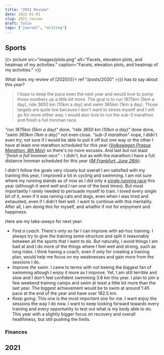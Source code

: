 ```yaml
---
title: "2021 Review"
date: 2022-01-01
slug: 2021_review
draft: false
tags: ["journal", "writing"]
---
```


## Sports

{{< picture src="images/plots.png" alt="Facets, elevation plots, and heatmap of my activities." caption="Facets, elevation plots, and heatmap of my activities." >}}

What does my review of [2020]({{< ref "/posts/2020" >}}) has to say about this year?

> I hope to keep the pace even the next year and would love to pump those numbers up a little bit more.
  The goal is to run 1875km (5km a day), ride 3650 km (10km a day) and swim 365km (1km a day). Those
  targets are quite low because I don't want to stress myself and I will go for more either way.
  I would also love to run the sub-3 marathon and finish a full Ironman race.
  
_"run 1875km (5km a day)"_ done, _"ride 3650 km (10km a day)"_ done done, _"swim 365km (1km a day)"_ not even close.
_"sub-3 marathon"_ nope, I didn't even try, not sure if I would be able to pull it off but one way or the other
I have at least one marathon scheduled for this year (_[Volkswagen Prague Marathon, 8th May](https://www.runczech.com/cs/akce/maraton-praha-2021)_) so there's no more excuses. And last but not least
_"finish a full Ironman race"_ - I didn't, but as with the marathon I have a full distance Ironman scheduled
for this year (_[IM Frankfurt, June 26th](https://www.ironman.com/im-frankfurt-register)_).

I didn't follow the goals very closely but overall I am satisfied with my training this year,
I improved a lot in cycling and swimming. I am not sure where my running stands as of now as I did
only a [single running race](https://www.strava.com/activities/6087366353) this year (although it went well and I ran one of the best times).
But most importantly I rarely needed to persuade myself to train. I loved every single bit of it, even if it was raining cats and dogs, even
when I was tired and exhausted, even if I didn't feel well. I want to continue with this mentality. After all,
I am doing this for myself, and whatfor if not for enjoyment and happiness.

Here are my take-aways for next year:

* *Find a coach*. There's only so far I can improve with ad-hoc training. I always try to give
  the training some structure and split it reasonably between all the sports that I want to do.
  But naturally, I avoid things I am bad at and I do more of the things where I feel well and strong,
  such as long rides. I think having a coach, even if only for creating a training plan, would help
  me focus on my weaknesses and gain more from the sessions I do.
* *Improve the swim*. I came to terms with not beeing the biggest fan of swimming altough I enjoy it more
  as I improve. Yet, I am still terrible and slow and I don't feel confident swimming 3.8 km this year.
  I plan to join a few weekend training camps and swim at least a little bit more than the last year.
  The biggest achievement would be to swim at around 1:45 pace at the end of the year and have over 182.5 km.
* *Keep going*. This one is the most important one for me. I want enjoy the sessions the way I do now.
  I want to keep looking forward towards every training and every opportunity to test out what is my body able to do.
  This year with a slightly bigger focus on recovery and overall healthiness, but still pushing the limits.

### Finances


## 2021

